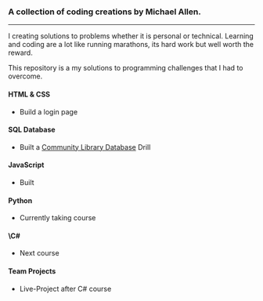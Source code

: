 ### A collection of coding creations by Michael Allen.
***

I creating solutions to problems whether it is personal or technical. Learning and coding are a lot like running marathons, its hard work but well worth the reward.

This repository is a my solutions to programming challenges that I had to overcome.

#### HTML & CSS

* Build a login page

#### SQL Database
* Built a [Community Library Database](SQL/) Drill

#### JavaScript
* Built

#### Python
* Currently taking course

#### \C#
* Next course

#### Team Projects
* Live-Project after C# course


